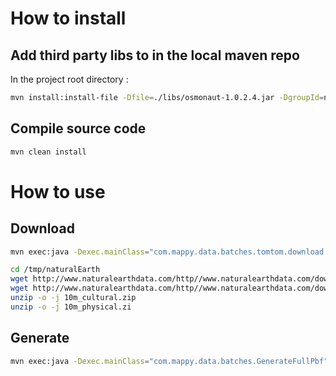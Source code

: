 # How to install

## Add third party libs to in the local maven repo

In the project root directory :

```bash
mvn install:install-file -Dfile=./libs/osmonaut-1.0.2.4.jar -DgroupId=net.morbz -DartifactId=osmonaut -Dversion=1.0.2.4 -Dpackaging=jar
```

## Compile source code

```bash
mvn clean install
```

# How to use
 
## Download

```bash
mvn exec:java -Dexec.mainClass="com.mappy.data.batches.tomtom.download.TomtomDownloader" -Dexec.args="/tmp/tomtomfiles 2016_09 yourLogin yourPassword"

cd /tmp/naturalEarth
wget http://www.naturalearthdata.com/http//www.naturalearthdata.com/download/10m/cultural/10m_cultural.zip
wget http://www.naturalearthdata.com/http//www.naturalearthdata.com/download/10m/physical/10m_physical.zip
unzip -o -j 10m_cultural.zip
unzip -o -j 10m_physical.zi
```
## Generate
```bash
mvn exec:java -Dexec.mainClass="com.mappy.data.batches.GenerateFullPbf" -Dexec.args="Belgique,Luxembourg /tmp/tomtomfiles /tmp/data Europe.osm.pbf 2"
```